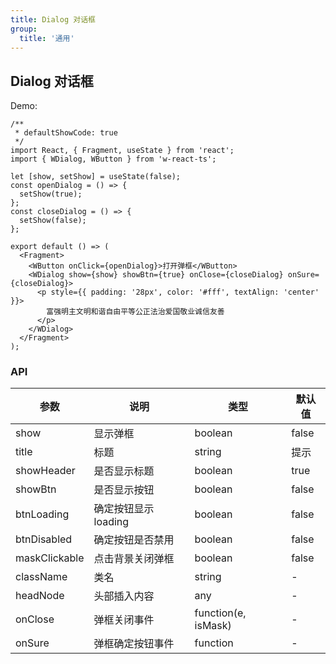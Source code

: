 ```yaml
---
title: Dialog 对话框
group:
  title: '通用'
---
```


## Dialog 对话框

Demo:

```tsx
/**
 * defaultShowCode: true
 */
import React, { Fragment, useState } from 'react';
import { WDialog, WButton } from 'w-react-ts';

let [show, setShow] = useState(false);
const openDialog = () => {
  setShow(true);
};
const closeDialog = () => {
  setShow(false);
};

export default () => (
  <Fragment>
    <WButton onClick={openDialog}>打开弹框</WButton>
    <WDialog show={show} showBtn={true} onClose={closeDialog} onSure={closeDialog}>
      <p style={{ padding: '28px', color: '#fff', textAlign: 'center' }}>
        富强明主文明和谐自由平等公正法治爱国敬业诚信友善
      </p>
    </WDialog>
  </Fragment>
);
```

### API

| 参数          | 说明                 | 类型                | 默认值 |
| ------------- | -------------------- | ------------------- | ------ |
| show          | 显示弹框             | boolean             | false  |
| title         | 标题                 | string              | 提示   |
| showHeader    | 是否显示标题         | boolean             | true   |
| showBtn       | 是否显示按钮         | boolean             | false  |
| btnLoading    | 确定按钮显示 loading | boolean             | false  |
| btnDisabled   | 确定按钮是否禁用     | boolean             | false  |
| maskClickable | 点击背景关闭弹框     | boolean             | false  |
| className     | 类名                 | string              | -      |
| headNode      | 头部插入内容         | any                 | -      |
| onClose       | 弹框关闭事件         | function(e, isMask) | -      |
| onSure        | 弹框确定按钮事件     | function            | -      |
